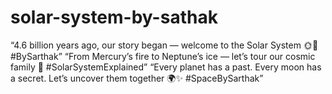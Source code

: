 # solar-system-by-sathak
“4.6 billion years ago, our story began — welcome to the Solar System 🌞🚀 #BySarthak”  “From Mercury’s fire to Neptune’s ice — let’s tour our cosmic family 🌌 #SolarSystemExplained”  “Every planet has a past. Every moon has a secret. Let’s uncover them together 🌍✨ #SpaceBySarthak”
